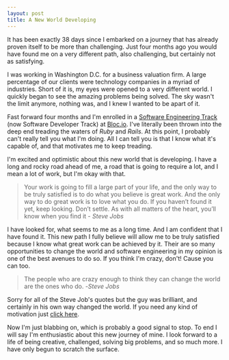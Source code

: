 ```yaml
---
layout: post
title: A New World Developing
---
```

It has been exactly 38 days since I embarked on a journey that has already proven itself to be more than challenging. Just four months ago you would have found me on a very different path, also challenging, but certainly not as satisfying.

I was working in Washington D.C. for a business valuation firm. A large percentage of our clients were technology companies in a myriad of industries. Short of it is, my eyes were opened to a very different world. I quickly began to see the amazing problems being solved. The sky wasn't the limit anymore, nothing was, and I knew I wanted to be apart of it.

Fast forward four months and I'm enrolled in a [Software Engineering Track](https://www.bloc.io/software-developer-track) (now Software Developer Track) at [Bloc.io](https://www.bloc.io/about). I've literally been thrown into the deep end treading the waters of *Ruby* and *Rails*. At this point, I probably can't really tell you what I'm doing. All I can tell you is that I know what it's capable of, and that motivates me to keep treading.

I'm excited and optimistic about this new world that is developing. I have a long and rocky road ahead of me, a road that is going to require a lot, and I mean a lot of work, but I'm okay with that.

> Your work is going to fill a large part of your life, and the only way to be truly satisfied is to do what you believe is great work. And the only way to do great work is to love what you do. If you haven’t found it yet, keep looking. Don’t settle. As with all matters of the heart, you’ll know when you find it - *Steve Jobs*

I have looked for, what seems to me as a long time. And I am confident that I have found it. This new path I fully believe will allow me to be truly satisfied because I know what great work can be achieved by it. Their are so many opportunities to change the world and software engineering in my opinion is one of the best avenues to do so. If you think I'm crazy, don't! Cause you can too.

> The people who are crazy enough to think they can change the world are the ones who do. -*Steve Jobs*

Sorry for all of the Steve Job's quotes but the guy was brilliant, and certainly in his own way changed the world. If you need any kind of motivation just [click here](https://www.themuse.com/advice/25-steve-jobs-quotes-that-will-change-the-way-you-workin-the-best-way-possible).

Now I'm just blabbing on, which is probably a good signal to stop. To end I will say I'm enthusiastic about this new journey of mine. I look forward to a life of being creative, challenged, solving big problems, and so much more. I have only begun to scratch the surface.
